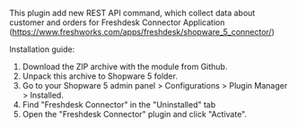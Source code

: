 This plugin add new REST API command, which collect data about customer and orders for Freshdesk Connector Application 
(https://www.freshworks.com/apps/freshdesk/shopware_5_connector/)

Installation guide:

1) Download the ZIP archive with the module from Github. 
2) Unpack this archive to Shopware 5 folder.
2) Go to your Shopware 5 admin panel > Configurations > Plugin Manager > Installed. 
3) Find "Freshdesk Connector" in the "Uninstalled" tab
4) Open the "Freshdesk Connector" plugin and click "Activate".
